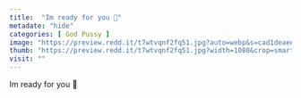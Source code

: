 ```yaml
---
title:  "Im ready for you 🥺"
metadate: "hide"
categories: [ God Pussy ]
image: "https://preview.redd.it/t7wtvqnf2fq51.jpg?auto=webp&s=cad1deaee0c8c36ff08196b90b663716ffe206b0"
thumb: "https://preview.redd.it/t7wtvqnf2fq51.jpg?width=1080&crop=smart&auto=webp&s=e9d0f596cfe0aec4ddcb0daca9b037e32ce9b17b"
visit: ""
---
```

Im ready for you 🥺
